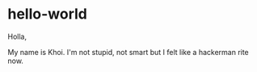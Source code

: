 # hello-world

Holla,

My name is Khoi. I'm not stupid, not smart but I felt like a hackerman rite now.
